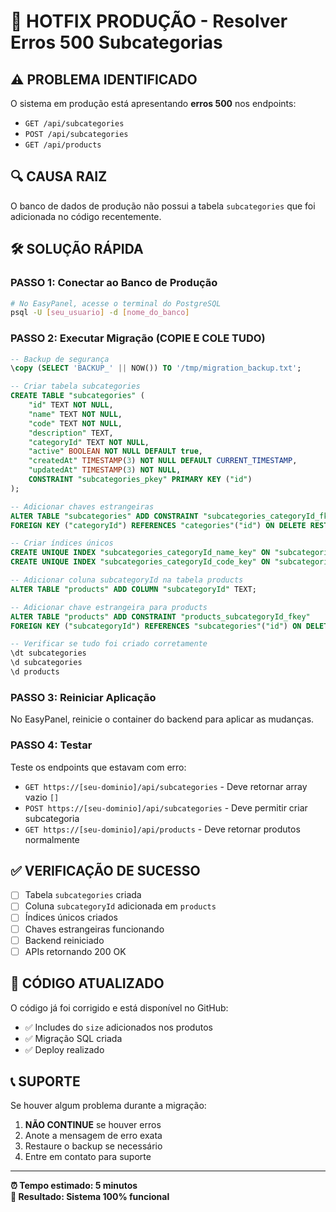 # 🚨 HOTFIX PRODUÇÃO - Resolver Erros 500 Subcategorias

## ⚠️ PROBLEMA IDENTIFICADO
O sistema em produção está apresentando **erros 500** nos endpoints:
- `GET /api/subcategories`
- `POST /api/subcategories` 
- `GET /api/products`

## 🔍 CAUSA RAIZ
O banco de dados de produção não possui a tabela `subcategories` que foi adicionada no código recentemente.

## 🛠️ SOLUÇÃO RÁPIDA

### PASSO 1: Conectar ao Banco de Produção
```bash
# No EasyPanel, acesse o terminal do PostgreSQL
psql -U [seu_usuario] -d [nome_do_banco]
```

### PASSO 2: Executar Migração (COPIE E COLE TUDO)
```sql
-- Backup de segurança
\copy (SELECT 'BACKUP_' || NOW()) TO '/tmp/migration_backup.txt';

-- Criar tabela subcategories
CREATE TABLE "subcategories" (
    "id" TEXT NOT NULL,
    "name" TEXT NOT NULL,
    "code" TEXT NOT NULL,
    "description" TEXT,
    "categoryId" TEXT NOT NULL,
    "active" BOOLEAN NOT NULL DEFAULT true,
    "createdAt" TIMESTAMP(3) NOT NULL DEFAULT CURRENT_TIMESTAMP,
    "updatedAt" TIMESTAMP(3) NOT NULL,
    CONSTRAINT "subcategories_pkey" PRIMARY KEY ("id")
);

-- Adicionar chaves estrangeiras
ALTER TABLE "subcategories" ADD CONSTRAINT "subcategories_categoryId_fkey" 
FOREIGN KEY ("categoryId") REFERENCES "categories"("id") ON DELETE RESTRICT ON UPDATE CASCADE;

-- Criar índices únicos
CREATE UNIQUE INDEX "subcategories_categoryId_name_key" ON "subcategories"("categoryId", "name");
CREATE UNIQUE INDEX "subcategories_categoryId_code_key" ON "subcategories"("categoryId", "code");

-- Adicionar coluna subcategoryId na tabela products
ALTER TABLE "products" ADD COLUMN "subcategoryId" TEXT;

-- Adicionar chave estrangeira para products
ALTER TABLE "products" ADD CONSTRAINT "products_subcategoryId_fkey" 
FOREIGN KEY ("subcategoryId") REFERENCES "subcategories"("id") ON DELETE SET NULL ON UPDATE CASCADE;

-- Verificar se tudo foi criado corretamente
\dt subcategories
\d subcategories
\d products
```

### PASSO 3: Reiniciar Aplicação
No EasyPanel, reinicie o container do backend para aplicar as mudanças.

### PASSO 4: Testar
Teste os endpoints que estavam com erro:
- `GET https://[seu-dominio]/api/subcategories` - Deve retornar array vazio `[]`
- `POST https://[seu-dominio]/api/subcategories` - Deve permitir criar subcategoria
- `GET https://[seu-dominio]/api/products` - Deve retornar produtos normalmente

## ✅ VERIFICAÇÃO DE SUCESSO
- [ ] Tabela `subcategories` criada
- [ ] Coluna `subcategoryId` adicionada em `products`
- [ ] Índices únicos criados
- [ ] Chaves estrangeiras funcionando
- [ ] Backend reiniciado
- [ ] APIs retornando 200 OK

## 🔄 CÓDIGO ATUALIZADO
O código já foi corrigido e está disponível no GitHub:
- ✅ Includes do `size` adicionados nos produtos
- ✅ Migração SQL criada
- ✅ Deploy realizado

## 📞 SUPORTE
Se houver algum problema durante a migração:
1. **NÃO CONTINUE** se houver erros
2. Anote a mensagem de erro exata
3. Restaure o backup se necessário
4. Entre em contato para suporte

---
**⏰ Tempo estimado: 5 minutos**  
**🎯 Resultado: Sistema 100% funcional** 